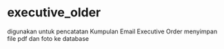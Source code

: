 # executive_older
digunakan untuk  pencatatan  Kumpulan Email Executive Order menyimpan file pdf dan foto ke database
